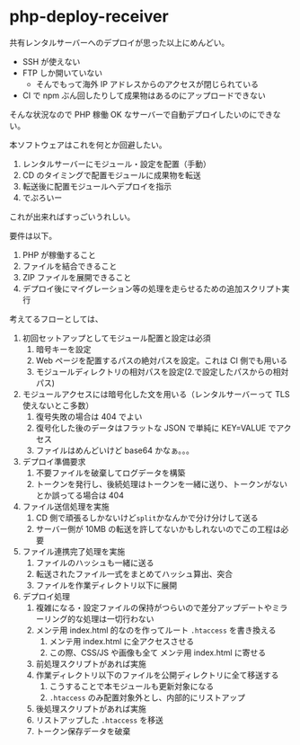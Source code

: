 # php-deploy-receiver

共有レンタルサーバーへのデプロイが思った以上にめんどい。

- SSH が使えない
- FTP しか開いていない
  - そんでもって海外 IP アドレスからのアクセスが閉じられている
- CI で npm ぶん回したりして成果物はあるのにアップロードできない

そんな状況なので PHP 稼働 OK なサーバーで自動デプロイしたいのにできない。

本ソフトウェアはこれを何とか回避したい。

1. レンタルサーバーにモジュール・設定を配置（手動）
2. CD のタイミングで配置モジュールに成果物を転送
3. 転送後に配置モジュールへデプロイを指示
4. でぷろいー

これが出来ればすっごいうれしい。

要件は以下。

1. PHP が稼働すること
2. ファイルを結合できること
3. ZIP ファイルを展開できること
4. デプロイ後にマイグレーション等の処理を走らせるための追加スクリプト実行

考えてるフローとしては、

1. 初回セットアップとしてモジュール配置と設定は必須
   1. 暗号キーを設定
   2. Web ページを配置するパスの絶対パスを設定。これは CI 側でも用いる
   3. モジュールディレクトリの相対パスを設定(2.で設定したパスからの相対パス)
2. モジュールアクセスには暗号化した文を用いる（レンタルサーバーって TLS 使えないとこ多数）
   1. 復号失敗の場合は 404 でよい
   2. 復号化した後のデータはフラットな JSON で単純に KEY=VALUE でアクセス
   3. ファイルはめんどいけど base64 かなぁ。。。
3. デプロイ準備要求
   1. 不要ファイルを破棄してログデータを構築
   2. トークンを発行し、後続処理はトークンを一緒に送り、トークンがないとか誤ってる場合は 404
4. ファイル送信処理を実施
   1. CD 側で頑張るしかないけど`split`かなんかで分け分けして送る
   2. サーバー側が 10MB の転送を許してないかもしれないのでこの工程は必要
5. ファイル連携完了処理を実施
   1. ファイルのハッシュも一緒に送る
   2. 転送されたファイル一式をまとめてハッシュ算出、突合
   3. ファイルを作業ディレクトリ以下に展開
6. デプロイ処理
   1. 複雑になる・設定ファイルの保持がつらいので差分アップデートやミラーリング的な処理は一切行わない
   2. メンテ用 index.html 的なのを作ってルート `.htaccess` を書き換える
      1. メンテ用 index.html に全アクセスさせる
      2. この際、CSS/JS や画像も全て メンテ用 index.html に寄せる
   3. 前処理スクリプトがあれば実施
   4. 作業ディレクトリ以下のファイルを公開ディレクトリに全て移送する
      1. こうすることで本モジュールも更新対象になる
      2. `.htaccess` のみ配置対象外とし、内部的にリストアップ
   5. 後処理スクリプトがあれば実施
   6. リストアップした `.htaccess` を移送
   7. トークン保存データを破棄
